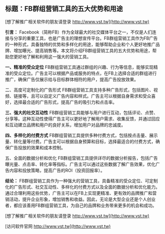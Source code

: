 ## **标题：FB群组营销工具的五大优势和用途**

[想了解推广相关软件的朋友请登录 http://www.vst.tw](http://www.vst.tw)

**引言：**
Facebook（简称FB）作为全球最大的社交媒体平台之一，不仅是人们连接与分享的重要工具，也是广告主的理想宣传平台。FB群组营销工具作为FB广告的一种形式，具备独特的优势和多样化的用途，能够帮助企业和个人更好地推广品牌、增加曝光、提高销售等。本文将介绍FB群组营销工具的五大优势和用途，帮助您更好地了解和利用这一强大的营销工具。

**一、精准的受众定位**
FB群组营销工具通过群组的兴趣、行为等信息，能够实现精准的受众定位。广告主可以根据产品或服务的特点，在FB上选择合适的群组进行推广，确保广告仅展示给与目标群体相符的用户，提高广告投放效果。

二、高度可定制化的广告形式
FB群组营销工具支持多种广告形式，包括图片、视频、链接等，且可以自定义广告内容和样式。广告主可以根据自身需求和受众喜好，选择最合适的广告形式，提高广告的吸引力和点击率。

**三、强大的社交互动性**
FB群组营销工具能够与用户进行互动，包括评论、点赞、分享等。这种互动性使得广告主可以更好地了解用户需求、收集反馈，并通过回应和互动建立品牌和用户的良好关系，增加用户对品牌的忠诚度。

**四、多样化的付费方式**
FB群组营销工具提供多种付费方式，包括按点击量、展示量、转化量等付费。广告主可以根据自身预算和目标，选择最适合的付费方式，确保广告投放的效果和成本控制。

五、全面的数据分析和优化
FB群组营销工具提供详尽的数据分析报告，包括广告曝光量、点击率、转化率等指标。广告主可以通过这些数据了解广告效果，优化广告内容和投放策略，提高广告的ROI（投资回报率）。

**结论：**
FB群组营销工具作为一种强大的营销工具，具备精准的受众定位、可定制化的广告形式、社交互动性、多样化的付费方式以及全面的数据分析和优化能力。通过合理利用这些优势，广告主可以在FB上实现更精准、更有效的品牌推广和营销活动，提升企业形象，增加销售和收益。因此，无论是大型企业还是个人创业者，都应该善用FB群组营销工具，为自己的品牌和业务带来更多的机会和成功。

[想了解推广相关软件的朋友请登录 http://www.vst.tw](http://www.vst.tw)


[访问软件官网 http://www.vst.tw](http://www.vst.tw)
